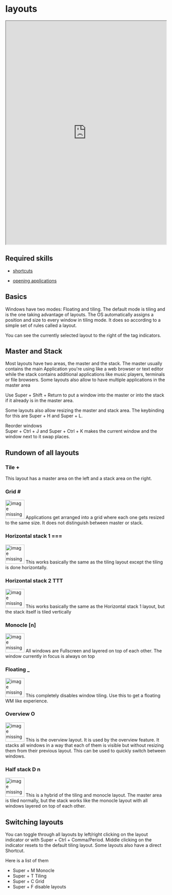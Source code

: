 # layouts

<div align="center">
    <iframe width="100%" height="700px" src="https://www.youtube.com/embed/NMs8b2mBCTA" frameborder="10" allow="accelerometer; autoplay; encrypted-media; gyroscope; picture-in-picture" allowfullscreen></iframe>
</div>

## Required skills

<ul class="actions">
    <li><a href="https://instantos.io/youtube/shurtcuts" class="button special icon fa-youtube">shortcuts</a></li>
</ul>

<ul class="actions">
    <li><a href="https://instantos.io/youtube/apps" class="button special icon fa-youtube">opening applications</a></li>
</ul>

## Basics

Windows have two modes: Floating and tiling. The default mode is tiling and is the one taking advantage of layouts.
The OS automatically assigns a position and size to every window in tiling mode.
It does so according to a simple set of rules called a layout.

You can see the currently selected layout to the right of the tag indicators.

## Master and Stack

Most layouts have two areas, the master and the stack.
The master usually contains the main Application you're using like a web
browser or text editor while the stack contains additional applications like
music players, terminals or file browsers. Some layouts also allow to have
multiple applications in the master area

Use Super + Shift + Return to put a window into the master or into the stack
if it already is in the master area.

Some layouts also allow resizing the master and stack area.
The keybinding for this are Super + H and Super + L.

Reorder windows  
Super + Ctrl + J and Super + Ctrl + K makes the current window and the window
next to it swap places.

## Rundown of all layouts

### Tile +

This layout has a master area on the left and a stack area on the right.

### Grid \#

<p><span class="image right"><img src="https://instantos.io/images/layouts/grid.png" alt="image missing" height="60" /></span>
Applications get arranged into a grid where each one gets resized to the same size. It does not distinguish between master or stack.
</p>

### Horizontal stack 1 ===

<p><span class="image right"><img src="https://instantos.io/images/layouts/horizstack1.png" alt="image missing" height="60" /></span>
This works basically the same as the tiling layout except the tiling is done horizontally.
</p>

### Horizontal stack 2 TTT

<p><span class="image right"><img src="https://instantos.io/images/layouts/horizstack2.png" alt="image missing" height="60" /></span>
This works basically the same as the Horizontal stack 1 layout, but the stack itself is tiled vertically
</p>

### Monocle [n]

<p><span class="image right"><img src="https://instantos.io/images/layouts/monocle.png" alt="image missing" height="60" /></span>
All windows are Fullscreen and layered on top of each other. The window currently in focus is always on top
</p>

### Floating _

<p><span class="image right"><img src="https://instantos.io/images/layouts/floating.png" alt="image missing" height="60" /></span>
This completely disables window tiling. Use this to get a floating WM like experience.
</p>

### Overview O

<p><span class="image right"><img src="https://instantos.io/images/layouts/overview.png" alt="image missing" height="60" /></span>
This is the overview layout. It is used by the overview feature. It stacks all windows in a way that each of them is visible but without resizing them from their previous layout. This can be used to quickly switch between windows.
</p>

### Half stack D n

<p><span class="image right"><img src="https://instantos.io/images/layouts/halfstack.png" alt="image missing" height="60" /></span>
This is a hybrid of the tiling and monocle layout. The master area is tiled normally, but the stack works like the monocle layout with all windows layered on top of each other.
</p>

## Switching layouts

You can toggle through all layouts by left/right clicking on the layout
indicator or with Super + Ctrl + Comma/Period.
Middle clicking on the indicator resets to the default tiling layout.
Some layouts also have a direct Shortcut.

Here is a list of them

* Super + M Monocle
* Super + T Tiling
* Super + C Grid
* Super + F disable layouts
